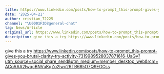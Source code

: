 ```yaml
---
title: https://www.linkedin.com/posts/how-to-prompt_this-prompt-gives-you-brutal-clarity-try-activity-7319989528037871616-UaGv?utm_source=social_share_send&utm_medium=member_desktop_web&rcm=ACoAAA2IwqcBNVuKqZo2lwc26TB685O7Q9EOCss
date: '2025-04-21'
author: cristian_72225
channel: "\U0001F3D8general-chat"
tag: News/Article
original_url: https://www.linkedin.com/posts/how-to-prompt_this-prompt-gives-you-brutal-clarity-try-activity-7319989528037871616-UaGv?utm_source=social_share_send&utm_medium=member_desktop_web&rcm=ACoAAA2IwqcBNVuKqZo2lwc26TB685O7Q9EOCss
description: give this a try https://www.linkedin.com/posts/how-to-prompt_this-prompt-gives-you-brutal-clarity-try-activity-7319989528037871616-UaGv?utm_source=social_share_send&utm_medium=member_desktop_web&rcm=ACoAAA2IwqcBNVuKqZo2lwc26TB685O7Q9EOCss
---
```


give this a try https://www.linkedin.com/posts/how-to-prompt_this-prompt-gives-you-brutal-clarity-try-activity-7319989528037871616-UaGv?utm_source=social_share_send&utm_medium=member_desktop_web&rcm=ACoAAA2IwqcBNVuKqZo2lwc26TB685O7Q9EOCss
